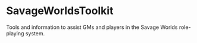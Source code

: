 SavageWorldsToolkit
===================

Tools and information to assist GMs and players in the Savage Worlds role-playing system.
